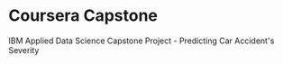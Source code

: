 # Coursera Capstone
 IBM Applied Data Science Capstone Project - Predicting Car Accident's Severity
